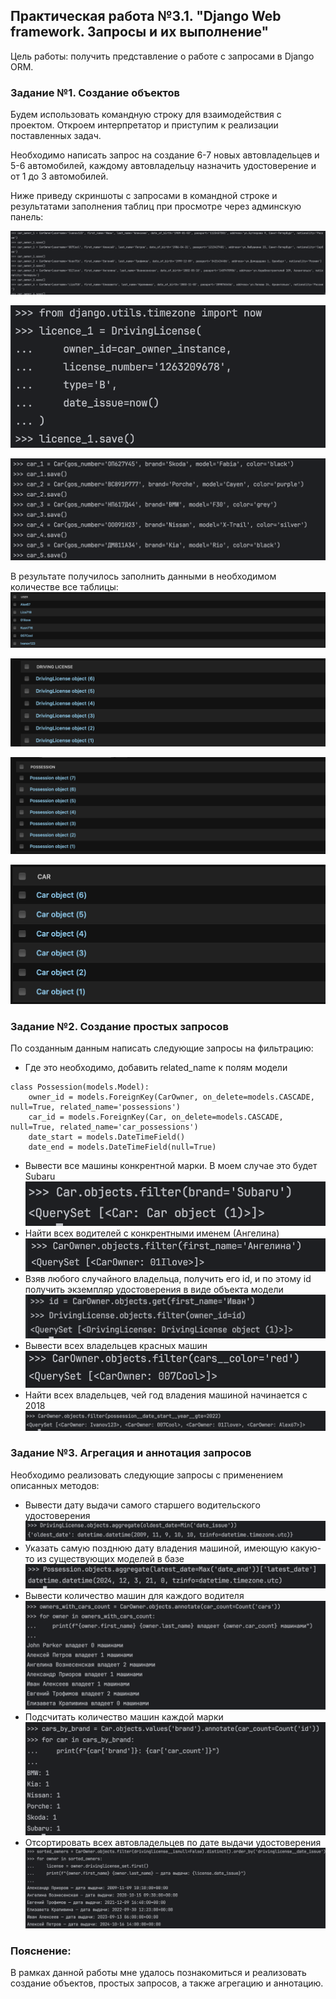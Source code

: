 ## Практическая работа №3.1. "Django Web framework. Запросы и их выполнение"
Цель работы: получить представление о работе с запросами в Django ORM.

### Задание №1. Создание объектов 
Будем использовать командную строку для взаимодействия с проектом. Откроем интерпретатор и приступим к реализации поставленных задач.

Необходимо написать запрос на создание 6-7 новых автовладельцев и 5-6 автомобилей, каждому автовладельцу назначить удостоверение и от 1 до 3 автомобилей.

Ниже приведу скриншоты с запросами в командной строке и результатами заполнения таблиц при просмотре через админскую панель:

![Alt текст](../images/1_1.png)

![Alt текст](../images/1_2.png)

![Alt текст](../images/1_3.png)

В результате получилось заполнить данными в необходимом количестве все таблицы:
![Alt текст](../images/1_4.png)

![Alt текст](../images/1_5.png)

![Alt текст](../images/1_6.png)

![Alt текст](../images/1_7.png)

### Задание №2. Создание простых запросов
По созданным данным написать следующие запросы на фильтрацию:
- Где это необходимо, добавить related_name к полям модели
```
class Possession(models.Model):
    owner_id = models.ForeignKey(CarOwner, on_delete=models.CASCADE, null=True, related_name='possessions')
    car_id = models.ForeignKey(Car, on_delete=models.CASCADE, null=True, related_name='car_possessions')
    date_start = models.DateTimeField()
    date_end = models.DateTimeField(null=True)
```
- Вывести все машины конкрентной марки. В моем случае это будет Subaru
![Alt текст](../images/1_8.png)
- Найти всех водителей с конкрентными именем (Ангелина)
![Alt текст](../images/1_9.png)
- Взяв любого случайного владельца, получить его id, и по этому id получить экземпляр удостоверения в виде объекта модели
![Alt текст](../images/1_10.png)
- Вывести всех владельцев красных машин
![Alt текст](../images/1_11.png)
- Найти всех владельцев, чей год владения машиной начинается с 2018
![Alt текст](../images/1_12.png)

### Задание №3. Агрегация и аннотация запросов
Необходимо реализовать следующие запросы c применением описанных методов:
- Вывести дату выдачи самого старшего водительского удостоверения
![Alt текст](../images/1_13.png)
- Указать самую позднюю дату владения машиной, имеющую какую-то из существующих моделей в базе
![Alt текст](../images/1_14.png)
- Вывести количество машин для каждого водителя
![Alt текст](../images/1_15.png)
- Подсчитать количество машин каждой марки
![Alt текст](../images/1_16.png)
- Отсортировать всех автовладельцев по дате выдачи удостоверения
![Alt текст](../images/1_17.png)

### Пояснение:
В рамках данной работы мне удалось познакомиться и реализовать создание объектов, простых запросов, а также агрегацию и аннотацию. 